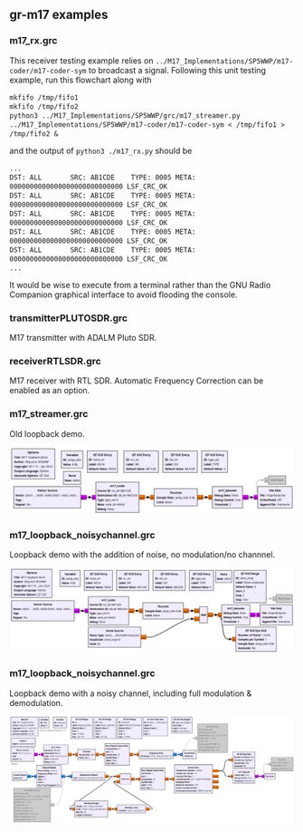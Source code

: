 ## gr-m17 examples

### m17_rx.grc

This receiver testing example relies on ``../M17_Implementations/SP5WWP/m17-coder/m17-coder-sym``
to broadcast a signal. Following this unit testing example, run this flowchart along with
```
mkfifo /tmp/fifo1
mkfifo /tmp/fifo2
python3 ../M17_Implementations/SP5WWP/grc/m17_streamer.py
../M17_Implementations/SP5WWP/m17-coder/m17-coder-sym < /tmp/fifo1 > /tmp/fifo2 &
```

and the output of ``python3 ./m17_rx.py`` should be 

```
...
DST: ALL       SRC: AB1CDE    TYPE: 0005 META: 0000000000000000000000000000 LSF_CRC_OK 
DST: ALL       SRC: AB1CDE    TYPE: 0005 META: 0000000000000000000000000000 LSF_CRC_OK 
DST: ALL       SRC: AB1CDE    TYPE: 0005 META: 0000000000000000000000000000 LSF_CRC_OK 
DST: ALL       SRC: AB1CDE    TYPE: 0005 META: 0000000000000000000000000000 LSF_CRC_OK 
DST: ALL       SRC: AB1CDE    TYPE: 0005 META: 0000000000000000000000000000 LSF_CRC_OK 
...
```

It would be wise to execute from a terminal rather than the GNU Radio Companion graphical interface
to avoid flooding the console.

### transmitterPLUTOSDR.grc
M17 transmitter with ADALM Pluto SDR.

### receiverRTLSDR.grc
M17 receiver with RTL SDR. Automatic Frequency Correction can be enabled as an option.

### m17_streamer.grc
Old loopback demo.

<img src="m17_loopback.png">

### m17_loopback_noisychannel.grc
Loopback demo with the addition of noise, no modulation/no channnel.

<img src="m17_loopback_noisy.png">

### m17_loopback_noisychannel.grc
Loopback demo with a noisy channel, including full modulation & demodulation.

<img src="m17_loopback_noisychannel.png">


